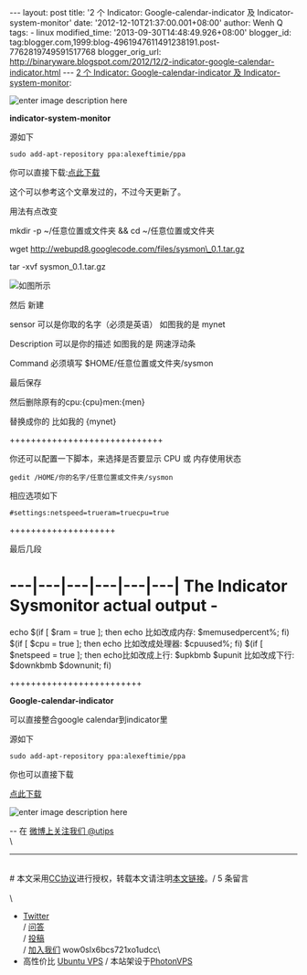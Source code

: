 --- layout: post title: '2 个 Indicator: Google-calendar-indicator 及
Indicator-system-monitor' date: '2012-12-10T21:37:00.001+08:00' author:
Wenh Q tags: - linux modified\_time: '2013-09-30T14:48:49.926+08:00'
blogger\_id:
tag:blogger.com,1999:blog-4961947611491238191.post-7762819749591517768
blogger\_orig\_url:
http://binaryware.blogspot.com/2012/12/2-indicator-google-calendar-indicator.html
--- [2 个 Indicator: Google-calendar-indicator 及
Indicator-system-monitor](http://wowubuntu.com/indicator.html):

![enter image description
here](http://screencloud.net/img/screenshots/9f6e1e6b9aaa8feaf678a8ced9e9b3ee.png)

**indicator-system-monitor**

源如下

`sudo add-apt-repository ppa:alexeftimie/ppa`

你可以直接下载:[点此下载](https://launchpad.net/~alexeftimie/+archive/ppa/+files/indicator-sysmonitor_0.4.2_all.deb)

这个可以参考这个文章发过的，不过今天更新了。

用法有点改变

mkdir -p \~/任意位置或文件夹 && cd \~/任意位置或文件夹

wget http://webupd8.googlecode.com/files/sysmon\_0.1.tar.gz

tar -xvf sysmon\_0.1.tar.gz

![如图所示](http://screencloud.net/img/screenshots/ce05ad77a0b32e4f32dfef6079e1f8b0.png)

然后 新建

sensor 可以是你取的名字（必须是英语） 如图我的是 mynet

Description 可以是你的描述 如图我的是 网速浮动条

Command 必须填写 \$HOME/任意位置或文件夹/sysmon

最后保存

然后删除原有的cpu:{cpu}men:{men}

替换成你的 比如我的 {mynet}

+++++++++++++++++++++++++++++

你还可以配置一下脚本，来选择是否要显示 CPU 或 内存使用状态

    gedit /HOME/你的名字/任意位置或文件夹/sysmon

相应选项如下

    #settings:netspeed=trueram=truecpu=true

++++++++++++++++++++

最后几段

---|---|---|---|---|---| The Indicator Sysmonitor actual output -
=================================================================

echo \$(if [ \$ram = true ]; then echo 比如改成内存: \$memusedpercent%;
fi) \$(if [ \$cpu = true ]; then echo 比如改成处理器: \$cpuused%; fi)
\$(if [ \$netspeed = true ]; then echo比如改成上行: \$upkbmb \$upunit
比如改成下行: \$downkbmb \$downunit; fi)

+++++++++++++++++++++++++

**Google-calendar-indicator**

可以直接整合google calendar到indicator里

源如下

    sudo add-apt-repository ppa:alexeftimie/ppa

你也可以直接下载

[点此下载](https://launchpad.net/~atareao/+archive/atareao/+files/calendar-indicator_0.1.0.0-1ubuntu1_all.deb)

![enter image description
here](http://screencloud.net/img/screenshots/e5ebb1d56075a7bad24d78cc0d17bf6d.png)

-- 在 [微博上关注我们 @utips](http://t.sina.com.cn/utips) \
\

* * * * *

\
\#
本文采用[CC协议](http://creativecommons.org/licenses/by/2.5/cn/)进行授权，转载本文请注明[本文链接](http://wowubuntu.com/indicator.html "Permalink")。/
5 条留言 \
\
\
- [Twitter](http://twitter.com/ubuntu_tips) \
/ [问答](http://wowubuntu.com/ask) \
/ [投稿](http://wowubuntu.com/submit)\
/ [加入我们](http://wowubuntu.com/join) wow0slx6bcs721xo1udcc\
- 高性价比 [Ubuntu VPS](http://wowubuntu.com/vps.html) /
本站架设于[PhotonVPS](http://www.photonvps.com/billing/aff.php?aff=129)
